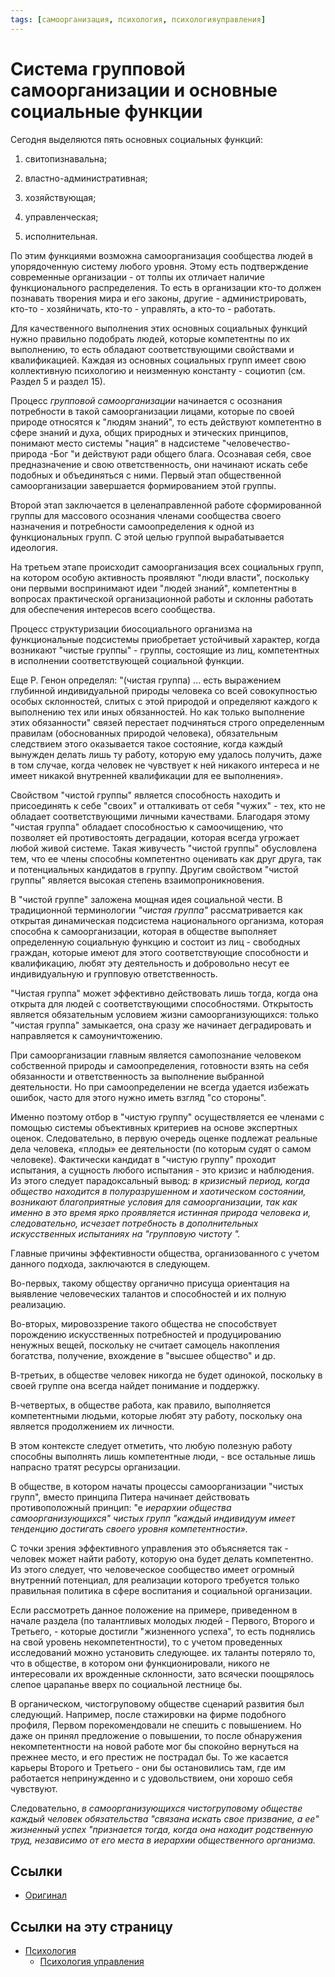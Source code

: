 ```yaml
---
tags: [самоорганизация, психология, психологияуправления]
---
```

# Система групповой самоорганизации и основные социальные функции

Сегодня выделяются пять основных социальных функций:

1) свитопизнавальна;

2) властно-административная;

3) хозяйствующая;

4) управленческая;

5) исполнительная.

По этим функциями возможна самоорганизация сообщества людей в упорядоченную систему любого уровня. Этому есть подтверждение современные организации - от толпы их отличает наличие функционального распределения. То есть в организации кто-то должен познавать творения мира и его законы, другие - администрировать, кто-то - хозяйничать, кто-то - управлять, а кто-то - работать.

Для качественного выполнения этих основных социальных функций нужно правильно подобрать людей, которые компетентны по их выполнению, то есть обладают соответствующими свойствами и квалификацией. Каждая из основных социальных групп имеет свою коллективную психологию и неизменную константу - социотип (см. Раздел 5 и раздел 15).

Процесс _групповой самоорганизации_ начинается с осознания потребности в такой самоорганизации лицами, которые по своей природе относятся к "людям знаний", то есть действуют компетентно в сфере знаний и духа, общих природных и этических принципов, понимают место системы "нация" в надсистеме "человечество-природа -Бог "и действуют ради общего блага. Осознавая себя, свое предназначение и свою ответственность, они начинают искать себе подобных и объединяться с ними. Первый этап общественной самоорганизации завершается формированием этой группы.

Второй этап заключается в целенаправленной работе сформированной группы для массового осознания членами сообщества своего назначения и потребности самоопределения к одной из функциональных групп. С этой целью группой вырабатывается идеология.

На третьем этапе происходит самоорганизация всех социальных групп, на котором особую активность проявляют "люди власти", поскольку они первыми воспринимают идеи "людей знаний", компетентны в вопросах практической организационной работы и склонны работать для обеспечения интересов всего сообщества.

Процесс структуризации биосоциального организма на функциональные подсистемы приобретает устойчивый характер, когда возникают "чистые группы" - группы, состоящие из лиц, компетентных в исполнении соответствующей социальной функции.

Еще Р. Генон определял: "(чистая группа) ... есть выражением глубинной индивидуальной природы человека со всей совокупностью особых склонностей, слитых с этой природой и определяют каждого к выполнению тех или иных обязанностей. Но как только выполнение этих обязанности" связей перестает подчиняться строго определенным правилам (обоснованных природой человека), обязательным следствием этого оказывается такое состояние, когда каждый вынужден делать лишь ту работу, которую ему удалось получить, даже в том случае, когда человек не чувствует к ней никакого интереса и не имеет никакой внутренней квалификации для ее выполнения».

Свойством "чистой группы" является способность находить и присоединять к себе "своих" и отталкивать от себя "чужих" - тех, кто не обладает соответствующими личными качествами. Благодаря этому "чистая группа" обладает способностью к самоочищению, что позволяет ей противостоять деградации, которая всегда угрожает любой живой системе. Такая живучесть "чистой группы" обусловлена тем, что ее члены способны компетентно оценивать как друг друга, так и потенциальных кандидатов в группу. Другим свойством "чистой группы" является высокая степень взаимопроникновения.

В "чистой группе" заложена мощная идея социальной чести. В традиционной терминологии _"чистая группа"_ рассматривается как открытая динамическая подсистема национального организма, которая способна к самоорганизации, которая в обществе выполняет определенную социальную функцию и состоит из лиц - свободных граждан, которые имеют для этого соответствующие способности и квалификацию, любят эту деятельность и добровольно несут ее индивидуальную и групповую ответственность.

"Чистая группа" может эффективно действовать лишь тогда, когда она открыта для людей с соответствующими способностями. Открытость является обязательным условием жизни самоорганизующихся: только "чистая группа" замыкается, она сразу же начинает деградировать и направляется к самоуничтожению.

При самоорганизации главным является самопознание человеком собственной природы и самоопределения, готовности взять на себя обязанности и ответственность за выполнение выбранной деятельности. Но при самоопределении не всегда удается избежать ошибок, часто для этого нужно иметь взгляд "со стороны".

Именно поэтому отбор в "чистую группу" осуществляется ее членами с помощью системы объективных критериев на основе экспертных оценок. Следовательно, в первую очередь оценке подлежат реальные дела человека, «плоды» ее деятельности (по которым судят о самом человеке). Фактически кандидат в "чистую группу" проходит испытания, а сущность любого испытания - это кризис и наблюдения. Из этого следует парадоксальный вывод: _в кризисный период, когда общество находится в полуразрушенном и хаотическом состоянии, возникают благоприятные условия для самоорганизации, так как именно в это время ярко проявляется истинная природа человека и, следовательно, исчезает потребность в дополнительных искусственных испытаниях на "групповую чистоту "._

Главные причины эффективности общества, организованного с учетом данного подхода, заключаются в следующем.

Во-первых, такому обществу органично присуща ориентация на выявление человеческих талантов и способностей и их полную реализацию.

Во-вторых, мировоззрение такого общества не способствует порождению искусственных потребностей и продуцированию ненужных вещей, поскольку не считает самоцель накопления богатства, получение, вхождение в "высшее общество" и др.

В-третьих, в обществе человек никогда не будет одинокой, поскольку в своей группе она всегда найдет понимание и поддержку.

В-четвертых, в обществе работа, как правило, выполняется компетентными людьми, которые любят эту работу, поскольку она является продолжением их личности.

В этом контексте следует отметить, что любую полезную работу способны выполнять лишь компетентные люди, - все остальные лишь напрасно тратят ресурсы организации.

В обществе, в котором начаты процессы самоорганизации "чистых групп", вместо принципа Питера начинает действовать противоположный принцип: "е _иерархии общества самоорганизующихся" чистых групп "каждый индивидуум имеет тенденцию достигать своего уровня компетентности»._

С точки зрения эффективного управления это объясняется так - человек может найти работу, которую она будет делать компетентно. Из этого следует, что человеческое сообщество имеет огромный внутренний потенциал, для реализации которого требуется только правильная политика в сфере воспитания и социальной организации.

Если рассмотреть данное положение на примере, приведенном в начале раздела (по талантливых молодых людей - Первого, Второго и Третьего, - которые достигли "жизненного успеха", то есть поднялись на свой уровень некомпетентности), то с учетом проведенных исследований можно установить следующее. их таланты потеряло то, что в обществе, в котором они функционировали, никого не интересовали их врожденные склонности, зато всячески поощрялось слепое царапанье вверх по социальной лестнице бы.

В органическом, чистогруповому обществе сценарий развития был следующий. Например, после стажировки на фирме подобного профиля, Первом порекомендовали не спешить с повышением. Но даже он принял предложение о повышении, то после обнаружения некомпетентности на новой работе мог бы спокойно вернуться на прежнее место, и его престиж не пострадал бы. То же касается карьеры Второго и Третьего - они бы остановились там, где им работается непринужденно и с удовольствием, они хорошо себя чувствуют.

Следовательно, _в самоорганизующихся чистогруповому обществе каждый человек обязательства "связана искать свое призвание, а ее" жизненный успех "признается тогда, когда она находит родственную труд, независимо от его места в иерархии общественного организма._

## Ссылки

* [Оригинал](https://studbooks.net/25124/psihologiya/sistema_gruppovoy_samoorganizatsii_osnovnye_sotsialnye_funktsii)

## Ссылки на эту страницу

* [Психология](%D0%9F%D1%81%D0%B8%D1%85%D0%BE%D0%BB%D0%BE%D0%B3%D0%B8%D1%8F.md)
  * [Психология управления](%D0%9F%D1%81%D0%B8%D1%85%D0%BE%D0%BB%D0%BE%D0%B3%D0%B8%D1%8F%20%D1%83%D0%BF%D1%80%D0%B0%D0%B2%D0%BB%D0%B5%D0%BD%D0%B8%D1%8F.md)